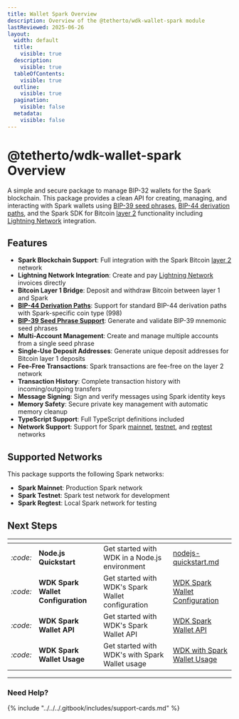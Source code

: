```yaml
---
title: Wallet Spark Overview
description: Overview of the @tetherto/wdk-wallet-spark module
lastReviewed: 2025-06-26
layout:
  width: default
  title:
    visible: true
  description:
    visible: true
  tableOfContents:
    visible: true
  outline:
    visible: true
  pagination:
    visible: false
  metadata:
    visible: false
---
```


# @tetherto/wdk-wallet-spark Overview

A simple and secure package to manage BIP-32 wallets for the Spark blockchain. This package provides a clean API for creating, managing, and interacting with Spark wallets using [BIP-39 seed phrases](../../resources/concepts.md#bip-39-mnemonic-seed-phrases), [BIP-44 derivation paths](../../resources/concepts.md#bip-44-multi-account-hierarchy), and the Spark SDK for Bitcoin [layer 2](../../resources/concepts.md#layer-2-solutions) functionality including [Lightning Network](../../resources/concepts.md#lightning-network) integration.

## Features

- **Spark Blockchain Support**: Full integration with the Spark Bitcoin [layer 2](../../resources/concepts.md#layer-2-solutions) network
- **Lightning Network Integration**: Create and pay [Lightning Network](../../resources/concepts.md#lightning-network) invoices directly
- **Bitcoin Layer 1 Bridge**: Deposit and withdraw Bitcoin between layer 1 and Spark
- **[BIP-44 Derivation Paths](../../resources/concepts.md#bip-44-multi-account-hierarchy)**: Support for standard BIP-44 derivation paths with Spark-specific coin type (998)
- **[BIP-39 Seed Phrase Support](../../resources/concepts.md#bip-39-mnemonic-seed-phrases)**: Generate and validate BIP-39 mnemonic seed phrases
- **Multi-Account Management**: Create and manage multiple accounts from a single seed phrase
- **Single-Use Deposit Addresses**: Generate unique deposit addresses for Bitcoin layer 1 deposits
- **Fee-Free Transactions**: Spark transactions are fee-free on the layer 2 network
- **Transaction History**: Complete transaction history with incoming/outgoing transfers
- **Message Signing**: Sign and verify messages using Spark identity keys
- **Memory Safety**: Secure private key management with automatic memory cleanup
- **TypeScript Support**: Full TypeScript definitions included
- **Network Support**: Support for Spark [mainnet](../../resources/concepts.md#mainnet), [testnet](../../resources/concepts.md#testnet), and [regtest](../../resources/concepts.md#regtest) networks

## Supported Networks

This package supports the following Spark networks:

- **Spark Mainnet**: Production Spark network
- **Spark Testnet**: Spark test network for development
- **Spark Regtest**: Local Spark network for testing

## Next Steps

<table data-card-size="large" data-view="cards">
	<thead>
		<tr>
			<th></th>
			<th></th>
			<th></th>
			<th data-hidden data-card-target data-type="content-ref"></th>
		</tr>
	</thead>
	<tbody>
		<tr>
			<td>
				<i class="fa-code">:code:</i>
			</td>
			<td>
				<strong>Node.js Quickstart</strong>
			</td>
			<td>Get started with WDK in a Node.js environment</td>
			<td>
				<a href="../../../start-building/nodejs-bare-quickstart.md">nodejs-quickstart.md</a>
			</td>
		</tr>
        <tr>
			<td>
				<i class="fa-code">:code:</i>
			</td>
			<td>
				<strong>WDK Spark Wallet Configuration</strong>
			</td>
			<td>Get started with WDK's Spark Wallet configuration</td>
			<td>
				<a href="./configuration.md">WDK Spark Wallet Configuration</a>
			</td>
		</tr>
        <tr>
			<td>
				<i class="fa-code">:code:</i>
			</td>
			<td>
				<strong>WDK Spark Wallet API</strong>
			</td>
			<td>Get started with WDK's Spark Wallet API</td>
			<td>
				<a href="./api-reference.md">WDK Spark Wallet API</a>
			</td>
		</tr>
        <tr>
			<td>
				<i class="fa-code">:code:</i>
			</td>
			<td>
				<strong>WDK Spark Wallet Usage</strong>
			</td>
			<td>Get started with WDK's with Spark Wallet usage</td>
			<td>
				<a href="./usage.md">WDK with Spark Wallet Usage</a>
			</td>
		</tr>
	</tbody>
</table>

***

### Need Help?

{% include "../../../.gitbook/includes/support-cards.md" %}
